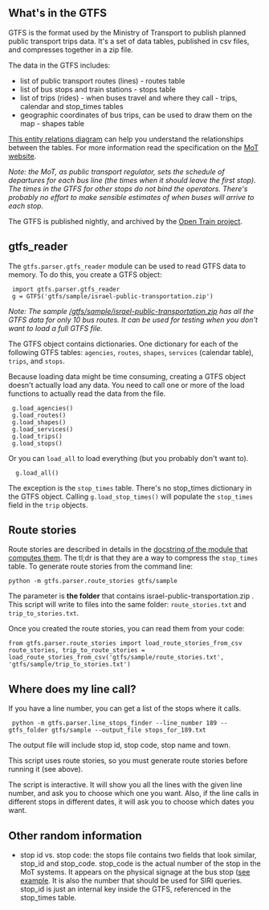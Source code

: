 What's in the GTFS
------------------

GTFS is the format used by the Ministry of Transport to publish planned public transport trips data. It's a set of data tables, published in csv files, and compresses together in a zip file. 

The data in the GTFS includes:

  * list of public transport routes (lines) - routes table
  * list of bus stops and train stations - stops table
  * list of trips (rides) - when buses travel and where they call - trips, calendar and stop_times tables 
  * geographic coordinates of bus trips, can be used to draw them on the map - shapes table 

[This entity relations diagram](https://github.com/hasadna/open-bus/blob/master/gtfs/gtfs_src_entity_diagram.png) can help you understand the relationships between the tables. For more information read the specification on the [MoT website](<http://he.mot.gov.il/index.php?option=com_content&view=article&id=2244:pub-trn-gtfs&catid=167:pub-trn-dev-info&Itemid=304>).

*Note: the MoT, as public transport regulator, sets the schedule of departures for each bus line (the times when it should leave the first stop). The times in the GTFS for other stops do not bind the operators. There's probably no effort to make sensible estimates of when buses will arrive to each stop.*

The GTFS is published nightly, and archived by the [Open Train project](<http://gtfs.otrain.org/static/archive/>). 

gtfs_reader
-----------

The `gtfs.parser.gtfs_reader` module can be used to read GTFS data to memory. To do this, you create a GTFS object:

     import gtfs.parser.gtfs_reader
     g = GTFS('gtfs/sample/israel-public-transportation.zip')
     
*Note: The sample [/gtfs/sample/israel-public-transportation.zip](<https://github.com/hasadna/open-bus/tree/master/gtfs/sample>) has all the GTFS data for only 10 bus routes. It can be used for testing when you don't want to load a full GTFS file.*

The GTFS object contains dictionaries. One dictionary for each of the following GTFS tables: `agencies`, `routes`, `shapes`, `services` (calendar table), `trips`, and `stops`. 

Because loading data might be time consuming, creating a GTFS object doesn't actually load any data. You need to call one or more of the load functions to actually read the data from the file. 

     g.load_agencies()
     g.load_routes()
     g.load_shapes()
     g.load_services()
     g.load_trips()
     g.load_stops()

Or you can `load_all` to load everything (but you probably don't want to).

      g.load_all()

The exception is the `stop_times` table. There's no stop_times dictionary in the GTFS object. Calling `g.load_stop_times()` will populate the `stop_times` field in the `trip` objects. 


Route stories
-------------
Route stories are described in details in the [docstring of the module that computes them](<https://github.com/hasadna/open-bus/blob/master/gtfs/parser/route_stories.py>). The tl;dr is that they are a way to compress the `stop_times` table. To generate route stories from the command line: 

    python -m gtfs.parser.route_stories gtfs/sample
    
The parameter is **the folder** that contains israel-public-transportation.zip . This script will write to files into the same folder: `route_stories.txt` and `trip_to_stories.txt`.

Once you created the route stories, you can read them from your code:

    from gtfs.parser.route_stories import load_route_stories_from_csv
    route_stories, trip_to_route_stories = load_route_stories_from_csv('gtfs/sample/route_stories.txt', 'gtfs/sample/trip_to_stories.txt')
    

Where does my line call?
------------------------
If you have a line number, you can get a list of the stops where it calls. 

     python -m gtfs.parser.line_stops_finder --line_number 189 --gtfs_folder gtfs/sample --output_file stops_for_189.txt
     
The output file will include stop id, stop code, stop name and town. 
     
This script uses route stories, so you must generate route stories before running it (see above).

The script is interactive. It will show you all the lines with the given line number, and ask you to choose which one you want. Also, if the line calls in different stops in different dates, it will ask you to choose which dates you want. 


Other random information
-------------------------
* stop id vs. stop code:  the stops file contains two fields that look similar, stop_id and stop_code. stop_code is the actual number of the stop in the MoT systems. It appears on the physical signage at the bus stop ([see example](http://img2.tapuz.co.il/CommunaFiles/50250504.jpg]). It is also the number that should be used for SIRI queries. stop_id is just an internal key inside the GTFS, referenced in the stop_times table.  
